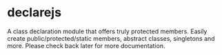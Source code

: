 # declarejs
A class declaration module that offers truly protected members.  Easily create public/protected/static members, abstract classes, singletons and more. Please check back later for more documentation.
